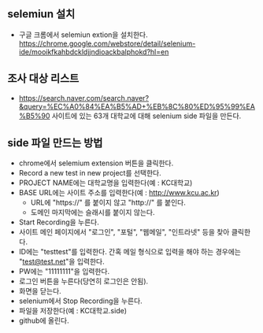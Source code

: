 ## selemiun 설치

* 구글 크롬에서 selemiun extion을 설치한다. https://chrome.google.com/webstore/detail/selenium-ide/mooikfkahbdckldjjndioackbalphokd?hl=en

## 조사 대상 리스트

* https://search.naver.com/search.naver?&query=%EC%A0%84%EA%B5%AD+%EB%8C%80%ED%95%99%EA%B5%90 사이트에 있는 63개 대학교에 대해 selenium side 파일을 만든다.

## side 파일 만드는 방법

* chrome에서 selemium extension 버튼을 클릭한다.
* Record a new test in new project를 선택한다.
* PROJECT NAME에는 대학교명을 입력한다(예 : KC대학교)
* BASE URL에는 사이트 주소를 입력한다(예 : http://www.kcu.ac.kr)
  * URL에 "https://" 를 붙이지 않고 "http://" 를 붙인다.
  * 도메인 마지막에는 슬래시를 붙이지 않는다.
* Start Recording을 누른다.
* 사이트 메인 페이지에서 "로그인", "포털", "웹메일", "인트라넷" 등을 찾아 클릭한다.
* ID에는 "testtest"를 입력한다. 간혹 메일 형식으로 입력을 해야 하는 경우에는 "test@test.net"을 입력한다.
* PW에는 "11111111"을 입력한다.
* 로그인 버튼을 누른다(당연히 로그인은 안됨).
* 화면을 닫는다.
* selenium에서 Stop Recording을 누른다.
* 파일을 저장한다(예 : KC대학교.side)
* github에 올린다.

